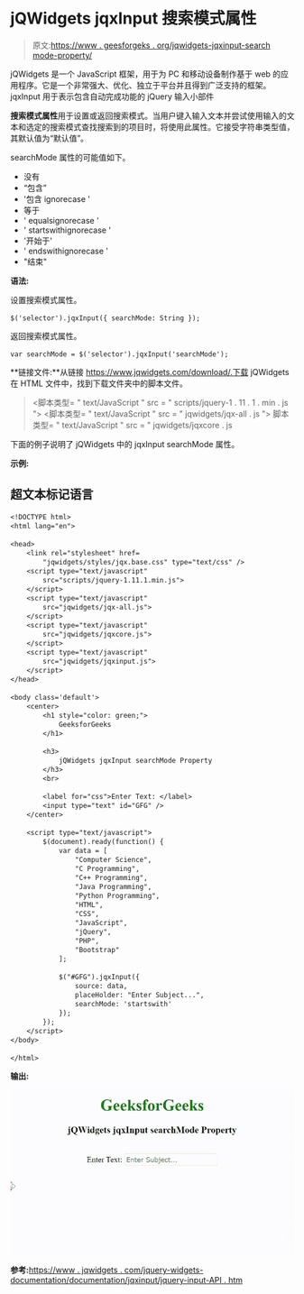 # jQWidgets jqxInput 搜索模式属性

> 原文:[https://www . geesforgeks . org/jqwidgets-jqxinput-search mode-property/](https://www.geeksforgeeks.org/jqwidgets-jqxinput-searchmode-property/)

jQWidgets 是一个 JavaScript 框架，用于为 PC 和移动设备制作基于 web 的应用程序。它是一个非常强大、优化、独立于平台并且得到广泛支持的框架。jqxInput 用于表示包含自动完成功能的 jQuery 输入小部件

**搜索模式属性**用于设置或返回搜索模式。当用户键入输入文本并尝试使用输入的文本和选定的搜索模式查找搜索到的项目时，将使用此属性。它接受字符串类型值，其默认值为“默认值”。

searchMode 属性的可能值如下。

*   没有
*   “包含”
*   '包含 ignorecase '
*   等于
*   ' equalsignorecase '
*   ' startswithignorecase '
*   '开始于'
*   ' endswithignorecase '
*   "结束"

**语法:**

设置搜索模式属性。

```
$('selector').jqxInput({ searchMode: String });
```

返回搜索模式属性。

```
var searchMode = $('selector').jqxInput('searchMode');
```

**链接文件:**从链接 https://www.jqwidgets.com/download/.下载 jQWidgets 在 HTML 文件中，找到下载文件夹中的脚本文件。

> <link rel="”stylesheet”" href="”jqwidgets/styles/jqx.base.css”" type="”text/css”">
> <脚本类型= " text/JavaScript " src = " scripts/jquery-1 . 11 . 1 . min . js "></脚本>
> <脚本类型= " text/JavaScript " src = " jqwidgets/jqx-all . js "></脚本>
> 脚本类型= " text/JavaScript " src = " jqwidgets/jqxcore . js

下面的例子说明了 jQWidgets 中的 jqxInput searchMode 属性。

**示例:**

## 超文本标记语言

```
<!DOCTYPE html>
<html lang="en">

<head>
    <link rel="stylesheet" href=
        "jqwidgets/styles/jqx.base.css" type="text/css" />
    <script type="text/javascript" 
        src="scripts/jquery-1.11.1.min.js">
    </script>
    <script type="text/javascript" 
        src="jqwidgets/jqx-all.js">
    </script>
    <script type="text/javascript" 
        src="jqwidgets/jqxcore.js">
    </script>
    <script type="text/javascript" 
        src="jqwidgets/jqxinput.js">
    </script>
</head>

<body class='default'>
    <center>
        <h1 style="color: green;">
            GeeksforGeeks
        </h1>

        <h3>
            jQWidgets jqxInput searchMode Property
        </h3>
        <br>

        <label for="css">Enter Text: </label>
        <input type="text" id="GFG" />
    </center>

    <script type="text/javascript">
        $(document).ready(function() {
            var data = [
                "Computer Science",
                "C Programming",
                "C++ Programming",
                "Java Programming",
                "Python Programming",
                "HTML",
                "CSS",
                "JavaScript",
                "jQuery",
                "PHP",
                "Bootstrap"
            ];

            $("#GFG").jqxInput({
                source: data,
                placeHolder: "Enter Subject...",
                searchMode: 'startswith'
            });
        });
    </script>
</body>

</html>
```

**输出:**

![](img/ed3439f06a3560b740f9802826535b6e.png)

**参考:**[https://www . jqwidgets . com/jquery-widgets-documentation/documentation/jqxinput/jquery-input-API . htm](https://www.jqwidgets.com/jquery-widgets-documentation/documentation/jqxinput/jquery-input-api.htm)